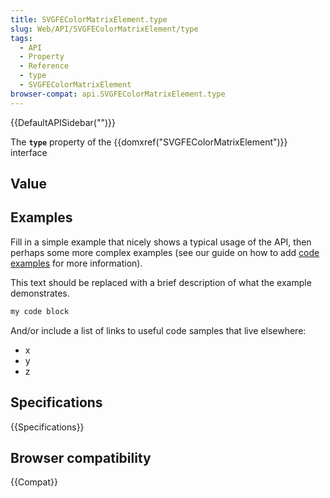 ```yaml
---
title: SVGFEColorMatrixElement.type
slug: Web/API/SVGFEColorMatrixElement/type
tags:
  - API
  - Property
  - Reference
  - type
  - SVGFEColorMatrixElement
browser-compat: api.SVGFEColorMatrixElement.type
---
```

{{DefaultAPISidebar("")}}

The **`type`** property of the {{domxref("SVGFEColorMatrixElement")}} interface 

## Value



## Examples

Fill in a simple example that nicely shows a typical usage of the API, then perhaps some more complex examples (see our guide on how to add [code examples](/en-US/docs/MDN/Contribute/Structures/Code_examples) for more information).

This text should be replaced with a brief description of what the example demonstrates.

```js
my code block
```

And/or include a list of links to useful code samples that live elsewhere:

*   x
*   y
*   z

## Specifications

{{Specifications}}

## Browser compatibility

{{Compat}}


